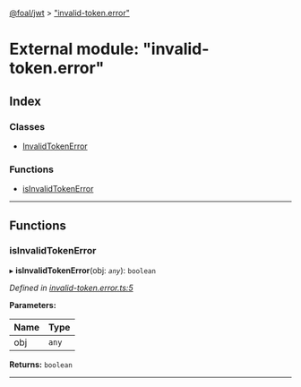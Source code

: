 [@foal/jwt](../README.md) > ["invalid-token.error"](../modules/_invalid_token_error_.md)

# External module: "invalid-token.error"

## Index

### Classes

* [InvalidTokenError](../classes/_invalid_token_error_.invalidtokenerror.md)

### Functions

* [isInvalidTokenError](_invalid_token_error_.md#isinvalidtokenerror)

---

## Functions

<a id="isinvalidtokenerror"></a>

###  isInvalidTokenError

▸ **isInvalidTokenError**(obj: *`any`*): `boolean`

*Defined in [invalid-token.error.ts:5](https://github.com/FoalTS/foal/blob/538afb23/packages/jwt/src/invalid-token.error.ts#L5)*

**Parameters:**

| Name | Type |
| ------ | ------ |
| obj | `any` |

**Returns:** `boolean`

___

